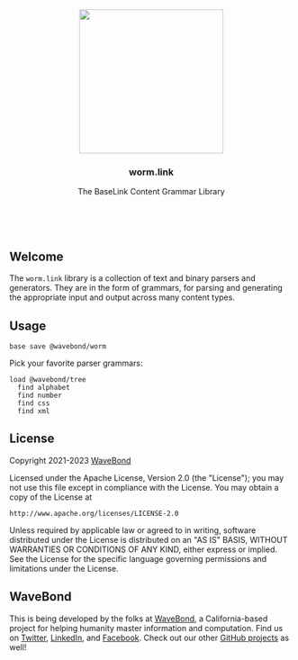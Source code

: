 <br/>
<br/>
<br/>
<br/>
<br/>
<br/>
<br/>

<p align='center'>
  <img src='https://github.com/wavebond/worm.link/blob/make/view/view.svg?raw=true' height='256'>
</p>

<h3 align='center'>worm.link</h3>
<p align='center'>
  The BaseLink Content Grammar Library
</p>

<br/>
<br/>
<br/>

## Welcome

The `worm.link` library is a collection of text and binary parsers and generators. They are in the form of grammars, for parsing and generating the appropriate input and output across many content types.

## Usage

```
base save @wavebond/worm
```

Pick your favorite parser grammars:

```
load @wavebond/tree
  find alphabet
  find number
  find css
  find xml
```

## License

Copyright 2021-2023 <a href='https://wave.bond'>WaveBond</a>

Licensed under the Apache License, Version 2.0 (the "License");
you may not use this file except in compliance with the License.
You may obtain a copy of the License at

    http://www.apache.org/licenses/LICENSE-2.0

Unless required by applicable law or agreed to in writing, software
distributed under the License is distributed on an "AS IS" BASIS,
WITHOUT WARRANTIES OR CONDITIONS OF ANY KIND, either express or implied.
See the License for the specific language governing permissions and
limitations under the License.

## WaveBond

This is being developed by the folks at [WaveBond](https://wave.bond), a California-based project for helping humanity master information and computation. Find us on [Twitter](https://twitter.com/wavebond), [LinkedIn](https://www.linkedin.com/company/wavebond), and [Facebook](https://www.facebook.com/wavebond). Check out our other [GitHub projects](https://github.com/wavebond) as well!
